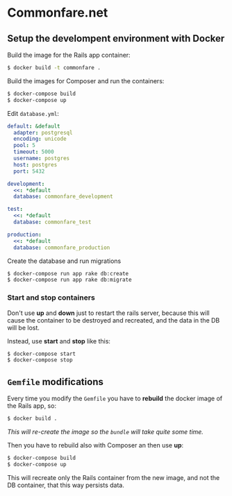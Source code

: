 # Commonfare.net

## Setup the develompent environment with Docker

Build the image for the Rails app container:

```bash
$ docker build -t commonfare .
```

Build the images for Composer and run the containers:

```bash
$ docker-compose build
$ docker-compose up
```

Edit `database.yml`:

```yml
default: &default
  adapter: postgresql
  encoding: unicode
  pool: 5
  timeout: 5000
  username: postgres
  host: postgres
  port: 5432

development:
  <<: *default
  database: commonfare_development

test:
  <<: *default
  database: commonfare_test

production:
  <<: *default
  database: commonfare_production
```

Create the database and run migrations

```bash
$ docker-compose run app rake db:create
$ docker-compose run app rake db:migrate
```

### Start and stop containers

Don't use **up** and **down** just to restart the rails server, because this will cause the container to be destroyed and recreated, and the data in the DB will be lost.

Instead, use **start** and **stop** like this:

```bash
$ docker-compose start
$ docker-compose stop
```

## `Gemfile` modifications

Every time you modify the `Gemfile` you have to **rebuild** the docker image of the Rails app, so:

```bash
$ docker build .
```

*This will re-create the image so the `bundle` will take quite some time.*

Then you have to rebuild also with Composer an then use **up**:

```bash
$ docker-compose build
$ docker-compose up
```

This will recreate only the Rails container from the new image, and not the DB container, that this way persists data.
